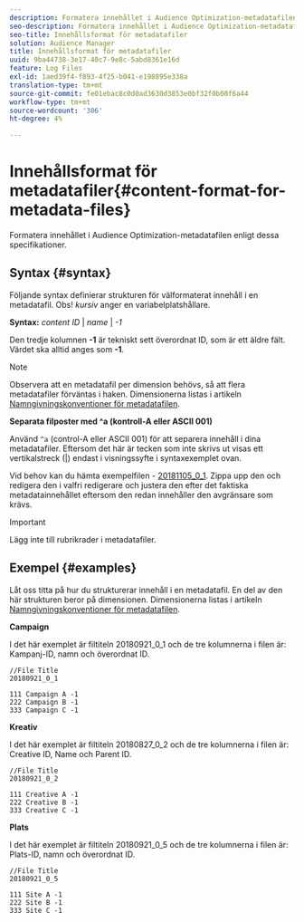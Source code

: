 ```yaml
---
description: Formatera innehållet i Audience Optimization-metadatafilen enligt dessa specifikationer.
seo-description: Formatera innehållet i Audience Optimization-metadatafilen enligt dessa specifikationer.
seo-title: Innehållsformat för metadatafiler
solution: Audience Manager
title: Innehållsformat för metadatafiler
uuid: 9ba44738-3e17-40c7-9e8c-5abd8361e16d
feature: Log Files
exl-id: 1aed39f4-f893-4f25-b041-e198895e338a
translation-type: tm+mt
source-git-commit: fe01ebac8c0d0ad3630d3853e0bf32f0b00f6a44
workflow-type: tm+mt
source-wordcount: '306'
ht-degree: 4%

---
```


# Innehållsformat för metadatafiler{#content-format-for-metadata-files}

Formatera innehållet i Audience Optimization-metadatafilen enligt dessa specifikationer.

## Syntax {#syntax}

Följande syntax definierar strukturen för välformaterat innehåll i en metadatafil. Obs! *kursiv* anger en variabelplatshållare.

**Syntax:**  *content ID* |  *name* |  *-1*

<!--In the contents syntax, you'll notice a parent ID variable. Don't confuse it with the parent ID used in the [metadata file name](../../../reporting/audience-optimization-reports/metadata-files-intro/metadata-file-names.md). These 2 variables seem similar, but they represent different things. In the file name, the parent ID corresponds to a category like "campaign" (ID 1), "placement" (ID 3), or "tactic" (ID 9), etc. In the file body:-->

Den tredje kolumnen **-1** är tekniskt sett överordnat ID, som är ett äldre fält. Värdet ska alltid anges som **-1**.

>[!NOTE]
>
>Observera att en metadatafil per dimension behövs, så att flera metadatafiler förväntas i haken. Dimensionerna listas i artikeln [Namngivningskonventioner för metadatafilen](../../../reporting/audience-optimization-reports/metadata-files-intro/metadata-file-names.md#child-dimension).

**Separata filposter med ^a (kontroll-A eller ASCII 001)**

Använd `^a` (control-A eller ASCII 001) för att separera innehåll i dina metadatafiler. Eftersom det här är tecken som inte skrivs ut visas ett vertikalstreck (|) endast i visningssyfte i syntaxexemplet ovan.

Vid behov kan du hämta exempelfilen - [20181105_0_1](assets/20181105_0_1.zip). Zippa upp den och redigera den i valfri redigerare och justera den efter det faktiska metadatainnehållet eftersom den redan innehåller den avgränsare som krävs.

>[!IMPORTANT]
>
>Lägg inte till rubrikrader i metadatafiler.

## Exempel {#examples}

Låt oss titta på hur du strukturerar innehåll i en metadatafil. En del av den här strukturen beror på dimensionen. Dimensionerna listas i artikeln [Namngivningskonventioner för metadatafilen](../../../reporting/audience-optimization-reports/metadata-files-intro/metadata-file-names.md#child-dimension).

**Campaign**

I det här exemplet är filtiteln 20180921_0_1 och de tre kolumnerna i filen är: Kampanj-ID, namn och överordnat ID.

<!--Let's say you want to populate the creative drop down menu with creative names from a particular campaign. In this case, your metadata file name would include ID 1 (campaign) and ID 2 (creative). Following the content syntax, your metadata file would contain the creative ID, creative name, and actual campaign ID.-->

```
//File Title
20180921_0_1

111 Campaign A -1
222 Campaign B -1
333 Campaign C -1
```

**Kreativ**

I det här exemplet är filtiteln 20180827_0_2 och de tre kolumnerna i filen är: Creative ID, Name och Parent ID.

```
//File Title
20180921_0_2

111 Creative A -1
222 Creative B -1
333 Creative C -1
```

**Plats**

I det här exemplet är filtiteln 20180921_0_5 och de tre kolumnerna i filen är: Plats-ID, namn och överordnat ID.

```
//File Title
20180921_0_5

111 Site A -1
222 Site B -1
333 Site C -1
```
